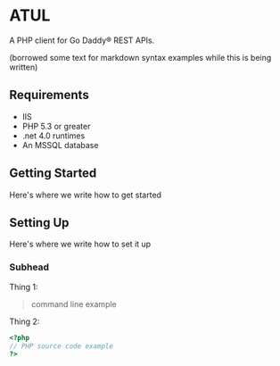 ATUL
====

A PHP client for Go Daddy&reg; REST APIs.

(borrowed some text for markdown syntax examples while this is being written)

Requirements
---------
* IIS
* PHP 5.3 or greater
* .net 4.0 runtimes
* An MSSQL database

Getting Started
--------
Here's where we write how to get started


Setting Up
---------
Here's where we write how to set it up

### Subhead
Thing 1:
> command line example

Thing 2:
```php
<?php
// PHP source code example
?>
```